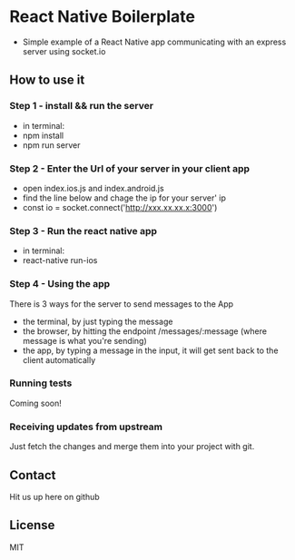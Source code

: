 # React Native Boilerplate

* Simple example of a React Native app communicating with an express server using socket.io

## How to use it

### Step 1 - install && run the server
* in terminal:
* npm install
* npm run server

### Step 2 - Enter the Url of your server in your client app
* open index.ios.js and index.android.js
* find the line below and chage the ip for your server' ip
* const io = socket.connect('http://xxx.xx.xx.x:3000')

### Step 3 - Run the react native app
* in terminal:
* react-native run-ios

### Step 4 - Using the app
There is 3 ways for the server to send messages to the App
* the terminal, by just typing the message
* the browser, by hitting the endpoint /messages/:message (where message is what you're sending)
* the app, by typing a message in the input, it will get sent back to the client automatically

### Running tests

Coming soon!

### Receiving updates from upstream

Just fetch the changes and merge them into your project with git.

## Contact

Hit us up here on github

## License
MIT
